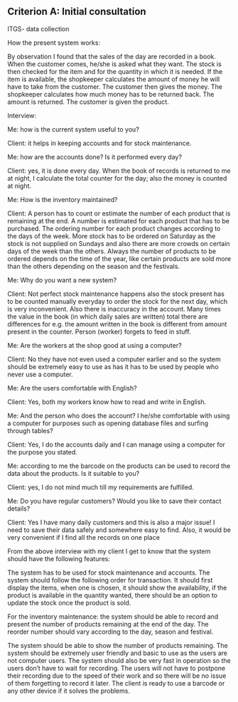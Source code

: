 Criterion A: Initial consultation
---------------------------------

ITGS- data collection

How the present system works:

By observation I found that the sales of the day are recorded in a book. When
the customer comes, he/she is asked what they want. The stock is then checked
for the item and for the quantity in which it is needed. If the item is
available, the shopkeeper calculates the amount of money he will have to take
from the customer. The customer then gives the money. The shopkeeper calculates
how much money has to be returned back. The amount is returned. The customer is
given the product.

Interview:

Me: how is the current system useful to you?

Client: it helps in keeping accounts and for stock maintenance.

Me: how are the accounts done? Is it performed every day?

Client: yes, it is done every day. When the book of records is returned to me at
night, I calculate the total counter for the day; also the money is counted at
night.

Me: How is the inventory maintained?

Client: A person has to count or estimate the number of each product that is
remaining at the end. A number is estimated for each product that has to be
purchased. The ordering number for each product changes according to the days of
the week. More stock has to be ordered on Saturday as the stock is not supplied
on Sundays and also there are more crowds on certain days of the week than the
others. Always the number of products to be ordered depends on the time of the
year, like certain products are sold more than the others depending on the
season and the festivals.

Me: Why do you want a new system?

Client: Not perfect stock maintenance happens also the stock present has to be
counted manually everyday to order the stock for the next day, which is very
inconvenient. Also there is inaccuracy in the account. Many times the value in
the book (in which daily sales are written) total there are differences for e.g.
the amount written in the book is different from amount present in the counter.
Person (worker) forgets to feed in stuff.

Me: Are the workers at the shop good at using a computer?

Client: No they have not even used a computer earlier and so the system should
be extremely easy to use as has it has to be used by people who never use a
computer.

Me: Are the users comfortable with English?

Client: Yes, both my workers know how to read and write in English.

Me: And the person who does the account? I he/she comfortable with using a
computer for purposes such as opening database files and surfing through tables?

Client: Yes, I do the accounts daily and I can manage using a computer for the
purpose you stated.

Me: according to me the barcode on the products can be used to record the data
about the products. Is it suitable to you?

Client: yes, I do not mind much till my requirements are fulfilled.

Me: Do you have regular customers? Would you like to save their contact details?

Client: Yes I have many daily customers and this is also a major issue! I need
to save their data safely and somewhere easy to find. Also, it would be very
convenient if I find all the records on one place

From the above interview with my client I get to know that the system should
have the following features:

The system has to be used for stock maintenance and accounts. The system should
follow the following order for transaction. It should first display the items,
when one is chosen, it should show the availability, if the product is available
in the quantity wanted, there should be an option to update the stock once the
product is sold.

For the inventory maintenance: the system should be able to record and present
the number of products remaining at the end of the day. The reorder number
should vary according to the day, season and festival.

The system should be able to show the number of products remaining. The system
should be extremely user friendly and basic to use as the users are not computer
users. The system should also be very fast in operation so the users don’t have
to wait for recording. The users will not have to postpone their recording due
to the speed of their work and so there will be no issue of them forgetting to
record it later. The client is ready to use a barcode or any other device if it
solves the problems.
